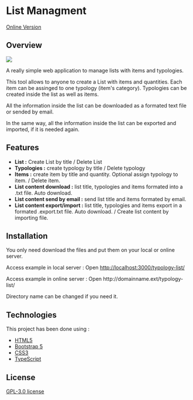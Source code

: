 <div class="markdown-heading">
  <h1 class="heading-element">List Managment</h1>
</div>
<p><a href="http://dicreaweb.es/typology-list/" rel="nofollow">Online Version</a></p>
<div class="markdown-heading">
  <h2 class="heading-element">Overview</h2>
</div>
<p><img src="http://dicreaweb.es/typology-list/public/images/typology-list-preview.png" style="max-width:100%;"></p>
<p>A really simple web application to manage lists with items and typologies.</p>
<p>This tool allows to anyone to create a List with items and quantities. Each item can be assinged to one typology (item's category). Typologies can be created inside the list as well as items.</p>
<p>All the information inside the list can be downloaded as a formated text file or sended by email.</p>
<p>In the same way, all the information inside the list can be exported and imported, if it is needed again.</p>
<div class="markdown-heading">
  <h2 class="heading-element">Features</h2>
</div>
<ul>
  <li><b>List :</b> Create List by title / Delete List</li>
  <li><b>Typologies :</b> create typology by title / Delete typology</li>
  <li><b>Items :</b> create item by title and quantity. Optional assign typology to item. / Delete item.</li>
  <li><b>List content download :</b> list title, typologies and items formated into a .txt file. Auto download.</li>
  <li><b>List content send by email :</b> send list title and items formated by email.</li>
  <li><b>List content export/import :</b> list title, typologies and items export in a formated .export.txt file. Auto download. / Create list content by importing file.</li>
</ul>
<div class="markdown-heading">
  <h2 class="heading-element">Installation</h2>
</div>
<p>You only need download the files and put them on your local or online server.</p>
<p>Access example in local server : Open <a href="http://localhost:3000/typology-list/">http://localhost:3000/typology-list/</a></p>
<p>Access example in online server : Open http://domainname.ext/typology-list/</p>
<p>Directory name can be changed if you need it.</p>
<div class="markdown-heading">
  <h2 class="heading-element">Technologies</h2>
</div>
<p>This project has been done using :</p>
<ul>
  <li><a href="https://html5.org/" rel="nofollow">HTML5</a></li>
  <li><a href="https://getbootstrap.com/" rel="nofollow">Bootstrap 5</a></li>
  <li><a href="https://css3.com/" rel="nofollow">CSS3</a></li>
  <li><a href="https://www.typescriptlang.org/" rel="nofollow">TypeScript</a></li>
</ul>
<div class="markdown-heading">
  <h2 class="heading-element">License</h2>
</div>
<p><a href="https://github.com/CarballoDa/typology-list?tab=GPL-3.0-1-ov-file#readme" rel="nofollow">GPL-3.0 license</a></p>
